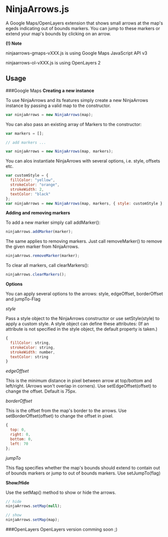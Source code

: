 NinjaArrows.js
==============

A Google Maps/OpenLayers extension that shows small arrows at the map's egeds indicating out of bounds markers. You can jump to these markers or extend your map's bounds by clicking on an arrow.

**(!) Note**

ninjaarrows-gmaps-vXXX.js is using Google Maps JavaScript API v3

ninjaarrows-ol-vXXX.js is using OpenLayers 2

Usage
-----

###Google Maps
**Creating a new instance**

To use NinjaArrows and its features simply create a new NinjaArrows instance by passing a valid map to the constructor.
```javascript
var ninjaArrows = new NinjaArrows(map);
```

You can also pass an existing array of Markers to the constructor:
```javascript
var markers = [];

// add markers ...

var ninjaArrows = new NinjaArrows(map, markers);
```

You can alos instantiate NinjaArrows with several options, i.e. style, offsets etc.
```javascript
var customStyle = {
  fillColor: "yellow",
  strokeColor: "orange",
  strokeWidth: 2,
  textColor: "black"
};
var ninjaArrows = new NinjaArrows(map, markers, { style: customStyle } );
```

**Adding and removing markers**

To add a new marker simply call addMarker():
```javascript
ninjaArrows.addMarker(marker);
```

The same applies to removing markers. Just call removeMarker() to remove the given marker from NinjaArrows. 
```javascript
ninjaArrows.removeMarker(marker);
```

To clear all markers, call clearMarkers():
```javascript
ninjaArrows.clearMarkers();
```

**Options**

You can apply several options to the arrows: style, edgeOffset, borderOffset and jumpTo-Flag

_style_

Pass a style object to the NinjaArrows constructor or use setStyle(style) to apply a custom style. A style object can define these attributes: (If an attribute is not specified in the style object, the default property is taken.)
```javascript
{
  fillColor: string,
  strokeColor: string,
  strokeWidth: number,
  textColor: string
}
```

_edgeOffset_

This is the minimum distance in pixel between arrow at top/bottom and left/right. (Arrows won't overlap in corners). Use setEdgeOffset(offset) to change the offset. Default is 75px.

_borderOffset_

This is the offset from the map's border to the arrows. Use setBorderOffset(offset) to change the offset in pixel.
```javascript
{
  top: 0,
  right: 0,
  bottom: 0,
  left: 70
};
```

_jumpTo_

This flag specifies whether the map's bounds should extend to contain out of bounds markers or jump to out of bounds markers. Use setJumpTo(flag)

**Show/Hide**

Use the setMap() method to show or hide the arrows.
```javascript
// hide
ninjaArrows.setMap(null);

// show
ninjaArrows.setMap(map);
```


###OpenLayers
OpenLayers version comming soon ;)
